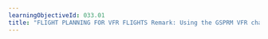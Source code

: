 ```yaml
---
learningObjectiveId: 033.01
title: "FLIGHT PLANNING FOR VFR FLIGHTS Remark: Using the GSPRM VFR charts."
---
```



